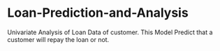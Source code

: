 # Loan-Prediction-and-Analysis
Univariate Analysis of Loan Data of customer.
This Model Predict that a customer will repay the loan or not.
